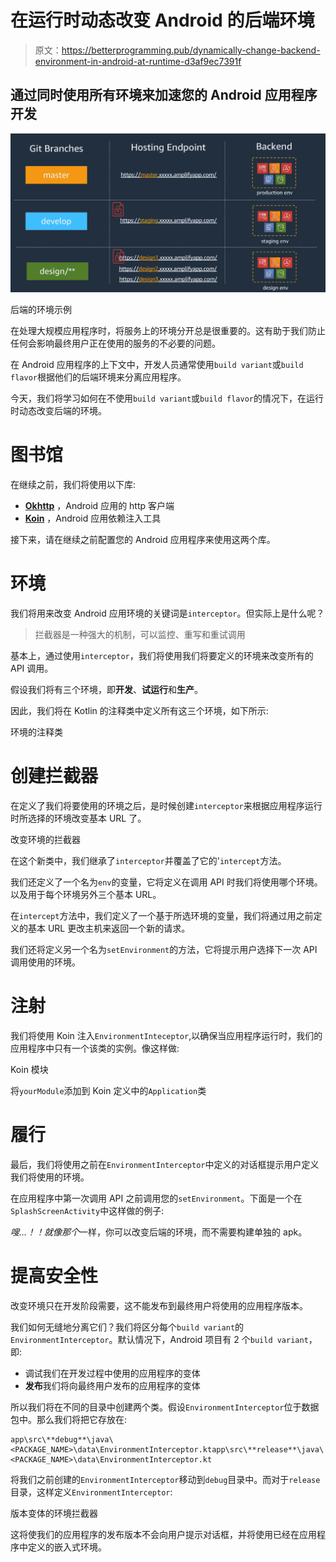 # 在运行时动态改变 Android 的后端环境

> 原文：<https://betterprogramming.pub/dynamically-change-backend-environment-in-android-at-runtime-d3af9ec7391f>

## 通过同时使用所有环境来加速您的 Android 应用程序开发

![](img/f07b05d66b03c04c683e6d7ee316fd1a.png)

后端的环境示例

在处理大规模应用程序时，将服务上的环境分开总是很重要的。这有助于我们防止任何会影响最终用户正在使用的服务的不必要的问题。

在 Android 应用程序的上下文中，开发人员通常使用`build variant`或`build flavor`根据他们的后端环境来分离应用程序。

今天，我们将学习如何在不使用`build variant`或`build flavor`的情况下，在运行时动态改变后端的环境。

# 图书馆

在继续之前，我们将使用以下库:

*   [**Okhttp**](https://square.github.io/okhttp/) ，Android 应用的 http 客户端
*   [**Koin**](https://insert-koin.io/) ，Android 应用依赖注入工具

接下来，请在继续之前配置您的 Android 应用程序来使用这两个库。

# 环境

我们将用来改变 Android 应用环境的关键词是`interceptor`。但实际上是什么呢？

> 拦截器是一种强大的机制，可以监控、重写和重试调用

基本上，通过使用`interceptor`，我们将使用我们将要定义的环境来改变所有的 API 调用。

假设我们将有三个环境，即**开发**、**试运行**和**生产**。

因此，我们将在 Kotlin 的注释类中定义所有这三个环境，如下所示:

环境的注释类

# 创建拦截器

在定义了我们将要使用的环境之后，是时候创建`interceptor`来根据应用程序运行时所选择的环境改变基本 URL 了。

改变环境的拦截器

在这个新类中，我们继承了`interceptor`并覆盖了它的'`intercept`方法。

我们还定义了一个名为`env`的变量，它将定义在调用 API 时我们将使用哪个环境。以及用于每个环境另外三个基本 URL。

在`intercept`方法中，我们定义了一个基于所选环境的变量，我们将通过用之前定义的基本 URL 更改主机来返回一个新的请求。

我们还将定义另一个名为`setEnvironment`的方法，它将提示用户选择下一次 API 调用使用的环境。

# 注射

我们将使用 Koin 注入`EnvironmentInteceptor`,以确保当应用程序运行时，我们的应用程序中只有一个该类的实例。像这样做:

Koin 模块

将`yourModule`添加到 Koin 定义中的`Application`类

# 履行

最后，我们将使用之前在`EnvironmentInterceptor`中定义的对话框提示用户定义我们将使用的环境。

在应用程序中第一次调用 API 之前调用您的`setEnvironment`。下面是一个在`SplashScreenActivity`中这样做的例子:

*嗖…！！就像那个*一样，你可以改变后端的环境，而不需要构建单独的 apk。

# 提高安全性

改变环境只在开发阶段需要，这不能发布到最终用户将使用的应用程序版本。

我们如何无缝地分离它们？我们将区分每个`build variant`的`EnvironmentInterceptor`。默认情况下，Android 项目有 2 个`build variant`，即:

*   调试我们在开发过程中使用的应用程序的变体
*   **发布**我们将向最终用户发布的应用程序的变体

所以我们将在不同的目录中创建两个类。假设`EnvironmentInterceptor`位于数据包中。那么我们将把它存放在:

```
app\src\**debug**\java\<PACKAGE_NAME>\data\EnvironmentInterceptor.ktapp\src\**release**\java\<PACKAGE_NAME>\data\EnvironmentInterceptor.kt
```

将我们之前创建的`EnvironmentInterceptor`移动到`debug`目录中。而对于`release` 目录，这样定义`EnvironmentInterceptor`:

版本变体的环境拦截器

这将使我们的应用程序的发布版本不会向用户提示对话框，并将使用已经在应用程序中定义的嵌入式环境。